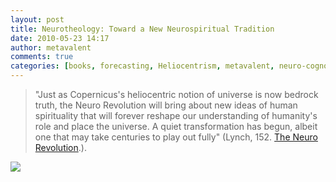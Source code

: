 ```yaml
---
layout: post
title: Neurotheology: Toward a New Neurospiritual Tradition
date: 2010-05-23 14:17
author: metavalent
comments: true
categories: [books, forecasting, Heliocentrism, metavalent, neuro-cogno, neuroscience, posthuman, Religion and science, Religion/Belief, society]
---
```

<blockquote>"Just as Copernicus's heliocentric notion of universe is now bedrock truth, the Neuro Revolution will bring about new ideas of human spirituality that will forever reshape our  understanding of humanity's role and place the universe. A quiet  transformation has begun, albeit one that may take centuries to play out fully" (Lynch, 152. <a href="http://www.theneurorevolution.com/">The Neuro Revolution</a>.).</blockquote><a href="http://flickr.com/photos/46813052@N00/189736044" title="autism neuroimaging study"><img src="http://farm1.static.flickr.com/67/189736044_4c0d087f40.jpg" /></a>
